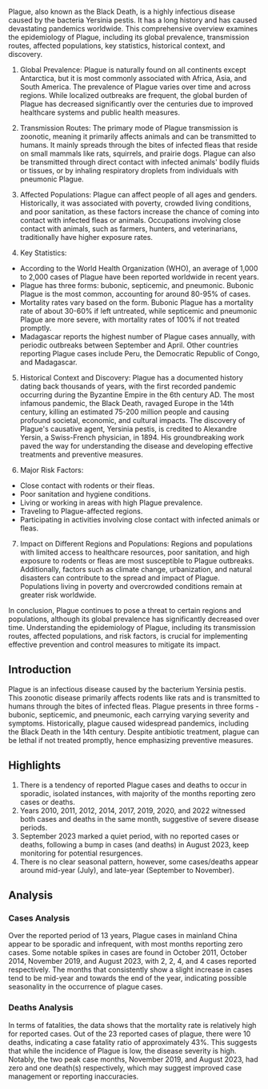 Plague, also known as the Black Death, is a highly infectious disease caused by the bacteria Yersinia pestis. It has a long history and has caused devastating pandemics worldwide. This comprehensive overview examines the epidemiology of Plague, including its global prevalence, transmission routes, affected populations, key statistics, historical context, and discovery.

1. Global Prevalence:
Plague is naturally found on all continents except Antarctica, but it is most commonly associated with Africa, Asia, and South America. The prevalence of Plague varies over time and across regions. While localized outbreaks are frequent, the global burden of Plague has decreased significantly over the centuries due to improved healthcare systems and public health measures.

2. Transmission Routes:
The primary mode of Plague transmission is zoonotic, meaning it primarily affects animals and can be transmitted to humans. It mainly spreads through the bites of infected fleas that reside on small mammals like rats, squirrels, and prairie dogs. Plague can also be transmitted through direct contact with infected animals' bodily fluids or tissues, or by inhaling respiratory droplets from individuals with pneumonic Plague.

3. Affected Populations:
Plague can affect people of all ages and genders. Historically, it was associated with poverty, crowded living conditions, and poor sanitation, as these factors increase the chance of coming into contact with infected fleas or animals. Occupations involving close contact with animals, such as farmers, hunters, and veterinarians, traditionally have higher exposure rates.

4. Key Statistics:
- According to the World Health Organization (WHO), an average of 1,000 to 2,000 cases of Plague have been reported worldwide in recent years.
- Plague has three forms: bubonic, septicemic, and pneumonic. Bubonic Plague is the most common, accounting for around 80-95% of cases.
- Mortality rates vary based on the form. Bubonic Plague has a mortality rate of about 30-60% if left untreated, while septicemic and pneumonic Plague are more severe, with mortality rates of 100% if not treated promptly.
- Madagascar reports the highest number of Plague cases annually, with periodic outbreaks between September and April. Other countries reporting Plague cases include Peru, the Democratic Republic of Congo, and Madagascar.

5. Historical Context and Discovery:
Plague has a documented history dating back thousands of years, with the first recorded pandemic occurring during the Byzantine Empire in the 6th century AD. The most infamous pandemic, the Black Death, ravaged Europe in the 14th century, killing an estimated 75-200 million people and causing profound societal, economic, and cultural impacts.
The discovery of Plague's causative agent, Yersinia pestis, is credited to Alexandre Yersin, a Swiss-French physician, in 1894. His groundbreaking work paved the way for understanding the disease and developing effective treatments and preventive measures.

6. Major Risk Factors:
- Close contact with rodents or their fleas.
- Poor sanitation and hygiene conditions.
- Living or working in areas with high Plague prevalence.
- Traveling to Plague-affected regions.
- Participating in activities involving close contact with infected animals or fleas.

7. Impact on Different Regions and Populations:
Regions and populations with limited access to healthcare resources, poor sanitation, and high exposure to rodents or fleas are most susceptible to Plague outbreaks. Additionally, factors such as climate change, urbanization, and natural disasters can contribute to the spread and impact of Plague. Populations living in poverty and overcrowded conditions remain at greater risk worldwide.

In conclusion, Plague continues to pose a threat to certain regions and populations, although its global prevalence has significantly decreased over time. Understanding the epidemiology of Plague, including its transmission routes, affected populations, and risk factors, is crucial for implementing effective prevention and control measures to mitigate its impact.
## Introduction

Plague is an infectious disease caused by the bacterium Yersinia pestis. This zoonotic disease primarily affects rodents like rats and is transmitted to humans through the bites of infected fleas. Plague presents in three forms - bubonic, septicemic, and pneumonic, each carrying varying severity and symptoms. Historically, plague caused widespread pandemics, including the Black Death in the 14th century. Despite antibiotic treatment, plague can be lethal if not treated promptly, hence emphasizing preventive measures.

## Highlights

1. There is a tendency of reported Plague cases and deaths to occur in sporadic, isolated instances, with majority of the months reporting zero cases or deaths.<br/>
2. Years 2010, 2011, 2012, 2014, 2017, 2019, 2020, and 2022 witnessed both cases and deaths in the same month, suggestive of severe disease periods.<br/>
3. September 2023 marked a quiet period, with no reported cases or deaths, following a bump in cases (and deaths) in August 2023, keep monitoring for potential resurgences.<br/>
4. There is no clear seasonal pattern, however, some cases/deaths appear around mid-year (July), and late-year (September to November).

## Analysis

### Cases Analysis
Over the reported period of 13 years, Plague cases in mainland China appear to be sporadic and infrequent, with most months reporting zero cases. Some notable spikes in cases are found in October 2011, October 2014, November 2019, and August 2023, with 2, 2, 4, and 4 cases reported respectively. The months that consistently show a slight increase in cases tend to be mid-year and towards the end of the year, indicating possible seasonality in the occurrence of plague cases. 

### Deaths Analysis 
In terms of fatalities, the data shows that the mortality rate is relatively high for reported cases. Out of the 23 reported cases of plague, there were 10 deaths, indicating a case fatality ratio of approximately 43%. This suggests that while the incidence of Plague is low, the disease severity is high. Notably, the two peak case months, November 2019, and August 2023, had zero and one death(s) respectively, which may suggest improved case management or reporting inaccuracies.
